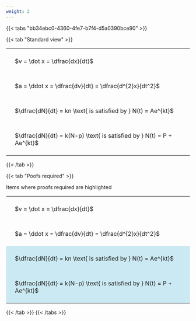 ```yaml
---
weight: 2
---
```


{{< tabs "bb34ebc0-4360-4fe7-b7f4-d5a0390bce90" >}}

{{< tab "Standard view" >}}

<style type="text/css">
#T_2703e th.col_heading {
  text-align: left;
  font-size: 1em;
}
#T_2703e td {
  text-align: left;
  font-size: 1em;
  padding: 1.5em;
}
</style>
<table id="T_2703e">
  <thead>
  </thead>
  <tbody>
    <tr>
      <td id="T_2703e_row0_col0" class="data row0 col0" >$v = \dot x = \dfrac{dx}{dt}$</td>
    </tr>
    <tr>
      <td id="T_2703e_row1_col0" class="data row1 col0" >$a = \ddot x = \dfrac{dv}{dt} = \dfrac{d^{2}x}{dt^2}$</td>
    </tr>
    <tr>
      <td id="T_2703e_row2_col0" class="data row2 col0" >$\dfrac{dN}{dt} = kn \text{ is satisfied by } N(t) = Ae^{kt}$</td>
    </tr>
    <tr>
      <td id="T_2703e_row3_col0" class="data row3 col0" >$\dfrac{dN}{dt} = k(N-p) \text{ is satisfied by } N(t) = P + Ae^{kt}$</td>
    </tr>
  </tbody>
</table>
{{< /tab >}}

{{< tab "Poofs required" >}}

Items where proofs required are highlighted 
<br>
<style type="text/css">
#T_9998b th.col_heading {
  text-align: left;
  font-size: 1em;
}
#T_9998b td {
  text-align: left;
  font-size: 1em;
  padding: 1.5em;
}
#T_9998b_row0_col0, #T_9998b_row1_col0 {
  background-color: rgba(0,0,0,0);
}
#T_9998b_row2_col0, #T_9998b_row3_col0 {
  background-color: rgba(0,150,200, 0.2);
}
</style>
<table id="T_9998b">
  <thead>
  </thead>
  <tbody>
    <tr>
      <td id="T_9998b_row0_col0" class="data row0 col0" >$v = \dot x = \dfrac{dx}{dt}$</td>
    </tr>
    <tr>
      <td id="T_9998b_row1_col0" class="data row1 col0" >$a = \ddot x = \dfrac{dv}{dt} = \dfrac{d^{2}x}{dt^2}$</td>
    </tr>
    <tr>
      <td id="T_9998b_row2_col0" class="data row2 col0" >$\dfrac{dN}{dt} = kn \text{ is satisfied by } N(t) = Ae^{kt}$</td>
    </tr>
    <tr>
      <td id="T_9998b_row3_col0" class="data row3 col0" >$\dfrac{dN}{dt} = k(N-p) \text{ is satisfied by } N(t) = P + Ae^{kt}$</td>
    </tr>
  </tbody>
</table>
{{< /tab >}}
{{< /tabs >}}